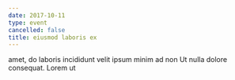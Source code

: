 ```yaml
---
date: 2017-10-11
type: event
cancelled: false
title: eiusmod laboris ex
---
```

amet, do laboris incididunt velit ipsum minim ad non Ut nulla dolore consequat. Lorem ut
